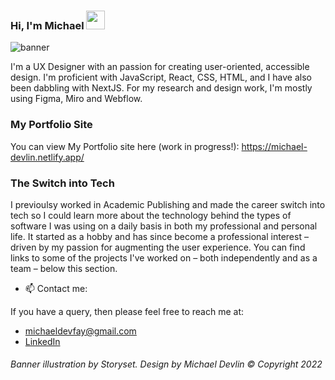 ### Hi, I'm Michael <img src="https://raw.githubusercontent.com/iampavangandhi/iampavangandhi/master/gifs/Hi.gif" width="30px" style="max-width:100%;">

![banner](https://user-images.githubusercontent.com/23028288/151247215-c098f0d3-eab3-44c9-8db4-a24b2a3b6c46.gif)


I'm a UX Designer with an passion for creating user-oriented, accessible design. I'm proficient with JavaScript, React, CSS, HTML, and I have also been dabbling with NextJS. For my research and design work, I'm mostly using Figma, Miro and Webflow.

### My Portfolio Site
You can view My Portfolio site here (work in progress!):
https://michael-devlin.netlify.app/

### The Switch into Tech

I previoulsy worked in Academic Publishing and made the career switch into tech so I could learn more about the technology behind the types of software I was using on a daily basis in both my professional and personal life. It started as a hobby and has since become a professional interest – driven by my passion for augmenting the user experience. You can find links to some of the projects I've worked on – both independently and as a team – below this section.

- 📫    Contact me:

If you have a query, then please feel free to reach me at: 
- michaeldevfay@gmail.com
- [LinkedIn](https://www.linkedin.com/in/michael-devlin-/)


###### *Banner illustration by Storyset. Design by Michael Devlin © Copyright 2022*
